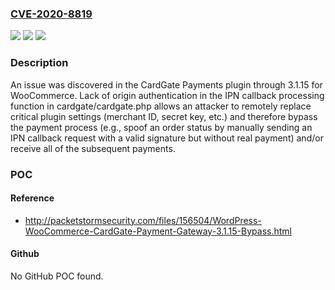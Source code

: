 ### [CVE-2020-8819](https://cve.mitre.org/cgi-bin/cvename.cgi?name=CVE-2020-8819)
![](https://img.shields.io/static/v1?label=Product&message=n%2Fa&color=blue)
![](https://img.shields.io/static/v1?label=Version&message=n%2Fa&color=blue)
![](https://img.shields.io/static/v1?label=Vulnerability&message=n%2Fa&color=brighgreen)

### Description

An issue was discovered in the CardGate Payments plugin through 3.1.15 for WooCommerce. Lack of origin authentication in the IPN callback processing function in cardgate/cardgate.php allows an attacker to remotely replace critical plugin settings (merchant ID, secret key, etc.) and therefore bypass the payment process (e.g., spoof an order status by manually sending an IPN callback request with a valid signature but without real payment) and/or receive all of the subsequent payments.

### POC

#### Reference
- http://packetstormsecurity.com/files/156504/WordPress-WooCommerce-CardGate-Payment-Gateway-3.1.15-Bypass.html

#### Github
No GitHub POC found.

